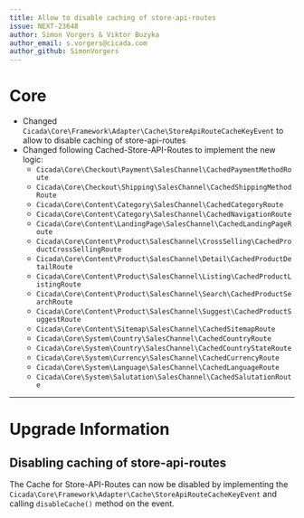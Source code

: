 ```yaml
---
title: Allow to disable caching of store-api-routes
issue: NEXT-23648
author: Simon Vorgers & Viktor Buzyka
author_email: s.vorgers@cicada.com
author_github: SimonVorgers
---
```

# Core
* Changed `Cicada\Core\Framework\Adapter\Cache\StoreApiRouteCacheKeyEvent` to allow to disable caching of store-api-routes
* Changed following Cached-Store-API-Routes to implement the new logic:
  * `Cicada\Core\Checkout\Payment\SalesChannel\CachedPaymentMethodRoute` 
  * `Cicada\Core\Checkout\Shipping\SalesChannel\CachedShippingMethodRoute` 
  * `Cicada\Core\Content\Category\SalesChannel\CachedCategoryRoute` 
  * `Cicada\Core\Content\Category\SalesChannel\CachedNavigationRoute` 
  * `Cicada\Core\Content\LandingPage\SalesChannel\CachedLandingPageRoute` 
  * `Cicada\Core\Content\Product\SalesChannel\CrossSelling\CachedProductCrossSellingRoute` 
  * `Cicada\Core\Content\Product\SalesChannel\Detail\CachedProductDetailRoute` 
  * `Cicada\Core\Content\Product\SalesChannel\Listing\CachedProductListingRoute` 
  * `Cicada\Core\Content\Product\SalesChannel\Search\CachedProductSearchRoute` 
  * `Cicada\Core\Content\Product\SalesChannel\Suggest\CachedProductSuggestRoute` 
  * `Cicada\Core\Content\Sitemap\SalesChannel\CachedSitemapRoute` 
  * `Cicada\Core\System\Country\SalesChannel\CachedCountryRoute` 
  * `Cicada\Core\System\Country\SalesChannel\CachedCountryStateRoute` 
  * `Cicada\Core\System\Currency\SalesChannel\CachedCurrencyRoute` 
  * `Cicada\Core\System\Language\SalesChannel\CachedLanguageRoute` 
  * `Cicada\Core\System\Salutation\SalesChannel\CachedSalutationRoute` 
___
# Upgrade Information
## Disabling caching of store-api-routes
The Cache for Store-API-Routes can now be disabled by implementing the `Cicada\Core\Framework\Adapter\Cache\StoreApiRouteCacheKeyEvent` and calling `disableCache()` method on the event.
